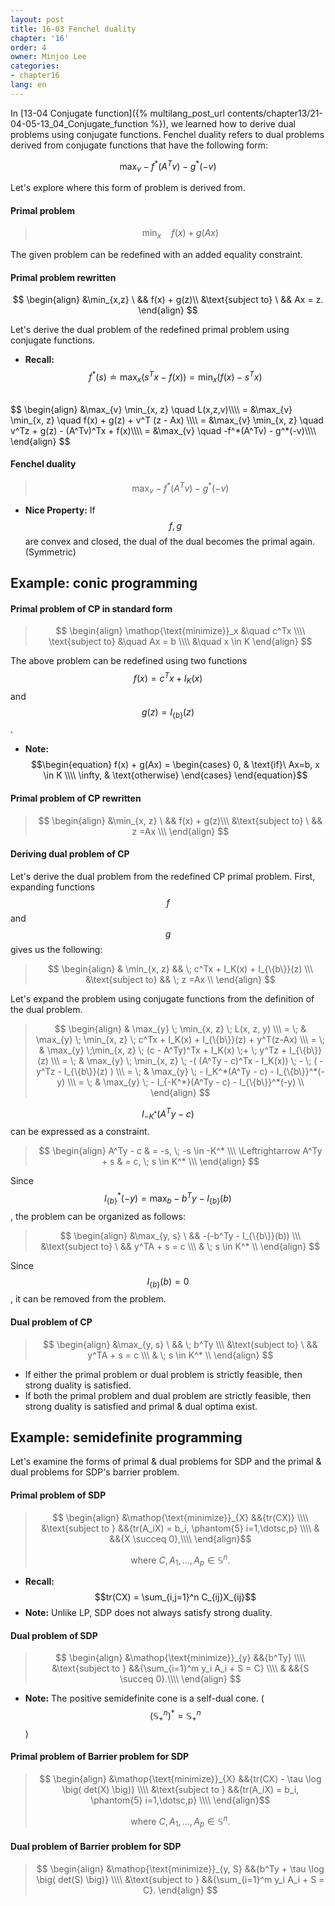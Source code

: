 ```yaml
---
layout: post
title: 16-03 Fenchel duality
chapter: '16'
order: 4
owner: Minjoo Lee
categories:
- chapter16
lang: en
---
```

<script type="text/x-mathjax-config">
MathJax.Hub.Config({
    displayAlign: "center"
});
</script>

In [13-04 Conjugate function]({% multilang_post_url contents/chapter13/21-04-05-13_04_Conjugate_function %}), we learned how to derive dual problems using conjugate functions. Fenchel duality refers to dual problems derived from conjugate functions that have the following form:

$$
\max_{v} -f^*(A^Tv) - g^*(-v)
$$

Let's explore where this form of problem is derived from.

#### Primal problem

> $$
> \min_{x} \quad f(x) + g(Ax)
> $$

The given problem can be redefined with an added equality constraint.

#### Primal problem rewritten
>
$$
 \begin{align}
 &\min_{x,z} \        && f(x) + g(z)\\
 &\text{subject to} \ && Ax = z.
 \end{align}
 $$

Let's derive the dual problem of the redefined primal problem using conjugate functions. <br/>

* **Recall:** $$f^*(s) \doteq  \max_{x} \big( s^Tx - f(x) \big) = \min_{x} \big( f(x) - s^Tx \big)$$

<br/>
$$
\begin{align}
&\max_{v} \min_{x, z} \quad L(x,z,v)\\\\
= &\max_{v} \min_{x, z} \quad f(x) + g(z) + v^T (z - Ax) \\\\
= &\max_{v} \min_{x, z} \quad v^Tz + g(z) - (A^Tv)^Tx + f(x)\\\\
= &\max_{v} \quad  -f^*(A^Tv) - g^*(-v)\\\\
\end{align}
$$

#### Fenchel duality
> $$
> \max_{v} -f^*(A^Tv) - g^*(-v)
> $$

* **Nice Property:** If $$f, g$$ are convex and closed, the dual of the dual becomes the primal again. (Symmetric)

## Example: conic programming

#### Primal problem of CP in standard form
>$$
\begin{align}
    \mathop{\text{minimize}}_x &\quad c^Tx \\\\
    \text{subject to} &\quad Ax = b \\\\
    &\quad x \in K
\end{align}
$$

The above problem can be redefined using two functions $$f(x) = c^Tx + I_K(x)$$ and $$g(z) = I_{\{b\}}(z)$$.<br/>

* **Note:** $$\begin{equation}
    f(x) + g(Ax) = 
    \begin{cases}
      0, & \text{if}\ Ax=b, x \in K \\\\
      \infty, & \text{otherwise}
    \end{cases}
  \end{equation}$$

#### Primal problem of CP rewritten
> $$
> \begin{align}
> &\min_{x, z}       \ &&  f(x) + g(z)\\\
> &\text{subject to} \ && z  =Ax \\\
> \end{align}
> $$

#### Deriving dual problem of CP

Let's derive the dual problem from the redefined CP primal problem. First, expanding functions $$f$$ and $$g$$ gives us the following:
> $$
> \begin{align}
> & \min_{x, z} && \; c^Tx + I_K(x) + I_{\{b\}}(z)  \\\
> &\text{subject to} && \;  z   =Ax \\
> \end{align}
> $$

Let's expand the problem using conjugate functions from the definition of the dual problem.

> $$
> \begin{align}
> & \max_{y} \; \min_{x, z} \;  L(x, z, y) \\\
> = \; & \max_{y} \; \min_{x, z} \;  c^Tx + I_K(x) + I_{\{b\}}(z) + y^T(z-Ax) \\\
> = \; & \max_{y}  \;\min_{x, z} \; (c - A^Ty)^Tx  + I_K(x) \;+ \;  y^Tz + I_{\{b\}}(z) \\\
> = \; & \max_{y} \;  \min_{x, z} \; -( (A^Ty - c)^Tx  - I_K(x)) \;  - \; ( - y^Tz - I_{\{b\}}(z) ) \\\
> = \; & \max_{y} \; - I_K^*(A^Ty - c)  -  I_{\{b\}}^*(-y)  \\\
> = \; & \max_{y} \; - I_{-K^*}(A^Ty - c)  - I_{\{b\}}^*(-y)  \\
> \end{align}
> $$

$$I_{-K^*}(A^Ty - c)$$ can be expressed as a constraint.

> $$
> \begin{align}
> A^Ty - c & = -s, \; -s \in -K^* \\\
> \Leftrightarrow A^Ty + s & = c, \; s \in K^* \\\
> \end{align}
> $$

Since $$I_{\{b\}}^*(-y) = \max_{b} -b^Ty - I_{\{b\}}(b)$$, the problem can be organized as follows:
> $$
> \begin{align}
> &\max_{y, s} \ && -(-b^Ty - I_{\{b\}}(b)) \\\
> &\text{subject to} \ && y^TA + s = c \\\
> &  \; s \in K^* \\
> \end{align}
> $$

Since $$I_{\{b\}}(b) = 0$$, it can be removed from the problem.

#### Dual problem of CP

> $$
> \begin{align}
> &\max_{y, s} \ &&  \;  b^Ty  \\\
> &\text{subject to} \ && y^TA + s = c \\\
> &  \; s \in K^* \\
> \end{align}
> $$ 

* If either the primal problem or dual problem is strictly feasible, then strong duality is satisfied.
* If both the primal problem and dual problem are strictly feasible, then strong duality is satisfied and primal & dual optima exist.

## Example: semidefinite programming
Let's examine the forms of primal & dual problems for SDP and the primal & dual problems for SDP's barrier problem.

#### Primal problem of SDP
>$$
>\begin{align}
>    &\mathop{\text{minimize}}_{X} &&{tr(CX)} \\\\
>    &\text{subject to } &&{tr(A_iX) = b_i, \phantom{5} i=1,\dotsc,p} \\\\
>    & &&{X \succeq 0},\\\\
>\end{align}$$
>
> $$\text{where } C, A_1, \dotsc, A_p \in \mathbb{S}^n.$$

* **Recall:** $$tr(CX) = \sum_{i,j=1}^n C_{ij}X_{ij}$$
* **Note:** Unlike LP, SDP does not always satisfy strong duality.

#### Dual problem of SDP
>$$
>\begin{align}
>    &\mathop{\text{minimize}}_{y} &&{b^Ty} \\\\
>    &\text{subject to } &&{\sum_{i=1}^m y_i A_i + S = C} \\\\
>    & &&{S \succeq 0}.\\\\
>\end{align}
>$$

* **Note:** The positive semidefinite cone is a self-dual cone. ($$(\mathbb{S}_{+}^n)^* = \mathbb{S}_{+}^n$$)

#### Primal problem of Barrier problem for SDP
>$$
>\begin{align}
>    &\mathop{\text{minimize}}_{X} &&{tr(CX) - \tau \log \big( det(X) \big)} \\\\
>    &\text{subject to } &&{tr(A_iX) = b_i, \phantom{5} i=1,\dotsc,p} \\\\
>\end{align}$$
>
>$$\text{where } C, A_1, \dotsc, A_p \in \mathbb{S}^n.$$

#### Dual problem of Barrier problem for SDP
>$$
>\begin{align}
>    &\mathop{\text{minimize}}_{y, S} &&{b^Ty +  \tau \log \big( det(S) \big)} \\\\
>    &\text{subject to } &&{\sum_{i=1}^m y_i A_i + S = C}.
>\end{align}
>$$